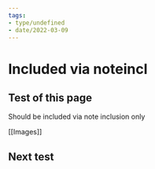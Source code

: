 ```yaml
---
tags:
- type/undefined
- date/2022-03-09
---
```


# Included via noteincl
## Test of this page
Should be included via note inclusion only

[[Images]]

## Next test